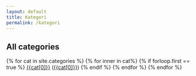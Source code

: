 ```yaml
---
layout: default
title: Kategori
permalink: /kategori
---
```


<section class="small-intro">
  <div class="container">
    <h2>
      All categories
    </h2>
  </div>
</section>
<section class="">
  <nav class="flex flex-wrap items-center">
    {% for cat in site.categories %}
        {% for inner in cat%} {% if forloop.first == true %}
          <span><a class="p-2 text-dark" href="/categories/{{cat[0]}}">{{cat[0]}}</a></span> <span>(<a class="p-2 text-dark" href="/categories/{{cat[0]}}">{{cat[0]}}</a>)</span>
        {% endif %} {% endfor %}
      {% endfor %}
  </nav>
</section>
